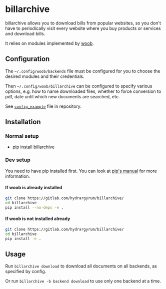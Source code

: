 # billarchive

billarchive allows you to download bills from popular websites, so you don't
have to periodically visit every website where you buy products or services
and download bills.

It relies on modules implemented by [woob](https://woob.tech/modules).

## Configuration

The `~/.config/woob/backends` file must be configured for you to choose the
desired modules and their credentials.

Then `~/.config/woob/billarchive` can be configured to specify various
options, e.g. how to name downloaded files, whether to force conversion to pdf,
date until which new documents are searched, etc.

See [`config_example`](config_example) file in repository.

## Installation

### Normal setup

- pip install billarchive

### Dev setup

You need to have pip installed first. You can look at [pip's manual](https://pip.pypa.io/en/stable/installation/) for more information.

#### If woob is already installed

```sh
git clone https://gitlab.com/hydrargyrum/billarchive/
cd billarchive
pip install --no-deps -e .
```

#### If woob is not installed already

```sh
git clone https://gitlab.com/hydrargyrum/billarchive/
cd billarchive
pip install -e .
```

## Usage

Run `billarchive download` to download all documents on all backends, as
specified by config.

Or run `billarchive -b backend download` to use only one backend at a time.


